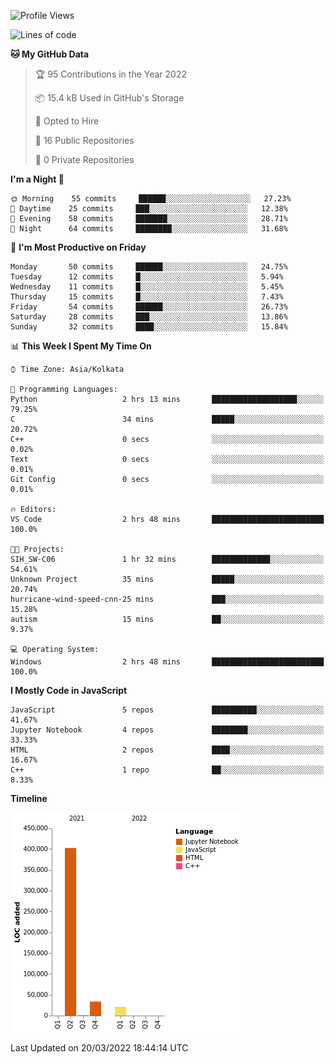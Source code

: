 <!--START_SECTION:waka-->
![Profile Views](http://img.shields.io/badge/Profile%20Views-0-blue)

![Lines of code](https://img.shields.io/badge/From%20Hello%20World%20I%27ve%20Written-457%20Thousand%20lines%20of%20code-blue)

**🐱 My GitHub Data** 

> 🏆 95 Contributions in the Year 2022
 > 
> 📦 15.4 kB Used in GitHub's Storage 
 > 
> 💼 Opted to Hire
 > 
> 📜 16 Public Repositories 
 > 
> 🔑 0 Private Repositories  
 > 
**I'm a Night 🦉** 

```text
🌞 Morning    55 commits     ██████░░░░░░░░░░░░░░░░░░░   27.23% 
🌆 Daytime    25 commits     ███░░░░░░░░░░░░░░░░░░░░░░   12.38% 
🌃 Evening    58 commits     ███████░░░░░░░░░░░░░░░░░░   28.71% 
🌙 Night      64 commits     ████████░░░░░░░░░░░░░░░░░   31.68%

```
📅 **I'm Most Productive on Friday** 

```text
Monday       50 commits     ██████░░░░░░░░░░░░░░░░░░░   24.75% 
Tuesday      12 commits     █░░░░░░░░░░░░░░░░░░░░░░░░   5.94% 
Wednesday    11 commits     █░░░░░░░░░░░░░░░░░░░░░░░░   5.45% 
Thursday     15 commits     █░░░░░░░░░░░░░░░░░░░░░░░░   7.43% 
Friday       54 commits     ██████░░░░░░░░░░░░░░░░░░░   26.73% 
Saturday     28 commits     ███░░░░░░░░░░░░░░░░░░░░░░   13.86% 
Sunday       32 commits     ████░░░░░░░░░░░░░░░░░░░░░   15.84%

```


📊 **This Week I Spent My Time On** 

```text
⌚︎ Time Zone: Asia/Kolkata

💬 Programming Languages: 
Python                   2 hrs 13 mins       ███████████████████░░░░░░   79.25% 
C                        34 mins             █████░░░░░░░░░░░░░░░░░░░░   20.72% 
C++                      0 secs              ░░░░░░░░░░░░░░░░░░░░░░░░░   0.02% 
Text                     0 secs              ░░░░░░░░░░░░░░░░░░░░░░░░░   0.01% 
Git Config               0 secs              ░░░░░░░░░░░░░░░░░░░░░░░░░   0.01%

🔥 Editors: 
VS Code                  2 hrs 48 mins       █████████████████████████   100.0%

🐱‍💻 Projects: 
SIH_SW-C06               1 hr 32 mins        █████████████░░░░░░░░░░░░   54.61% 
Unknown Project          35 mins             █████░░░░░░░░░░░░░░░░░░░░   20.74% 
hurricane-wind-speed-cnn-25 mins             ███░░░░░░░░░░░░░░░░░░░░░░   15.28% 
autism                   15 mins             ██░░░░░░░░░░░░░░░░░░░░░░░   9.37%

💻 Operating System: 
Windows                  2 hrs 48 mins       █████████████████████████   100.0%

```

**I Mostly Code in JavaScript** 

```text
JavaScript               5 repos             ██████████░░░░░░░░░░░░░░░   41.67% 
Jupyter Notebook         4 repos             ████████░░░░░░░░░░░░░░░░░   33.33% 
HTML                     2 repos             ████░░░░░░░░░░░░░░░░░░░░░   16.67% 
C++                      1 repo              ██░░░░░░░░░░░░░░░░░░░░░░░   8.33%

```


**Timeline**

![Chart not found](https://raw.githubusercontent.com/ThejaswinS/ThejaswinS/main/charts/bar_graph.png) 


 Last Updated on 20/03/2022 18:44:14 UTC
<!--END_SECTION:waka-->





